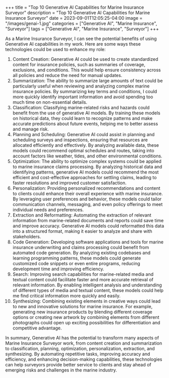 +++
title = "Top 10 Generative AI Capabilities for Marine Insurance Surveyor"
description = "Top 10 Generative AI Capabilities for Marine Insurance Surveyor"
date = 2023-09-01T12:05:25-04:00
image = "/images/genai-1.jpg"
categories = ["Generative AI", "Marine Insurance", "Surveyor"]
tags = ["Generative AI", "Marine Insurance", "Surveyor"]
+++

As a Marine Insurance Surveyor, I can see the potential benefits of using Generative AI capabilities in my work. Here are some ways these technologies could be used to enhance my role:

1. Content Creation: Generative AI could be used to create standardized content for insurance policies, such as summaries of coverage, exclusions, and conditions. This would help ensure consistency across all policies and reduce the need for manual updates.
2. Summarization: The ability to summarize large amounts of text could be particularly useful when reviewing and analyzing complex marine insurance policies. By summarizing key terms and conditions, I could more quickly identify important information and avoid spending too much time on non-essential details.
3. Classification: Classifying marine-related risks and hazards could benefit from the use of generative AI models. By training these models on historical data, they could learn to recognize patterns and make accurate predictions about future events, helping me to better assess and manage risk.
4. Planning and Scheduling: Generative AI could assist in planning and scheduling surveys and inspections, ensuring that resources are allocated efficiently and effectively. By analyzing available data, these models could recommend optimal schedules and routes, taking into account factors like weather, tides, and other environmental conditions.
5. Optimization: The ability to optimize complex systems could be applied to marine insurance claims processing. By analyzing historical data and identifying patterns, generative AI models could recommend the most efficient and cost-effective approaches for settling claims, leading to faster resolutions and improved customer satisfaction.
6. Personalization: Providing personalized recommendations and content to clients could enhance their overall experience with marine insurance. By leveraging user preferences and behavior, these models could tailor communication channels, messaging, and even policy offerings to meet individual needs and preferences.
7. Extraction and Reformatting: Automating the extraction of relevant information from marine-related documents and reports could save time and improve accuracy. Generative AI models could reformatted this data into a structured format, making it easier to analyze and share with stakeholders.
8. Code Generation: Developing software applications and tools for marine insurance underwriting and claims processing could benefit from automated code generation. By analyzing existing codebases and learning programming patterns, these models could generate customized code snippets or even entire programs, reducing development time and improving efficiency.
9. Search: Improving search capabilities for marine-related media and textual content could facilitate faster and more accurate retrieval of relevant information. By enabling intelligent analysis and understanding of different types of media and textual content, these models could help me find critical information more quickly and easily.
10. Synthesizing: Combining existing elements in creative ways could lead to new and innovative solutions for marine insurance. For example, generating new insurance products by blending different coverage options or creating new artwork by combining elements from different photographs could open up exciting possibilities for differentiation and competitive advantage.

In summary, Generative AI has the potential to transform many aspects of Marine Insurance Surveyor work, from content creation and summarization to classification, planning, optimization, personalization, extraction, and synthesizing. By automating repetitive tasks, improving accuracy and efficiency, and enhancing decision-making capabilities, these technologies can help surveyors provide better service to clients and stay ahead of emerging risks and challenges in the marine industry.